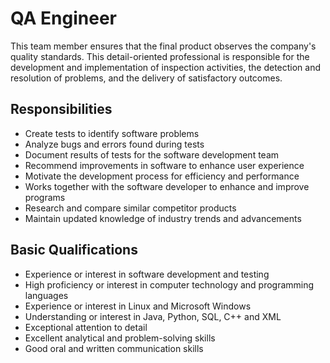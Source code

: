 # QA Engineer 
This team member ensures that the final product observes the company's quality standards. This detail-oriented professional is responsible for the development and implementation of inspection activities, the detection and resolution of problems, and the delivery of satisfactory outcomes.
 
## Responsibilities
- Create tests to identify software problems
- Analyze bugs and errors found during tests
- Document results of tests for the software development team
- Recommend improvements in software to enhance user experience
- Motivate the development process for efficiency and performance
- Works together with the software developer to enhance and improve programs
- Research and compare similar competitor products
- Maintain updated knowledge of industry trends and advancements

## Basic Qualifications
- Experience or interest in software development and testing
- High proficiency or interest in computer technology and programming languages
- Experience or interest in Linux and Microsoft Windows
- Understanding or interest in Java, Python, SQL, C++ and XML
- Exceptional attention to detail
- Excellent analytical and problem-solving skills
- Good oral and written communication skills
